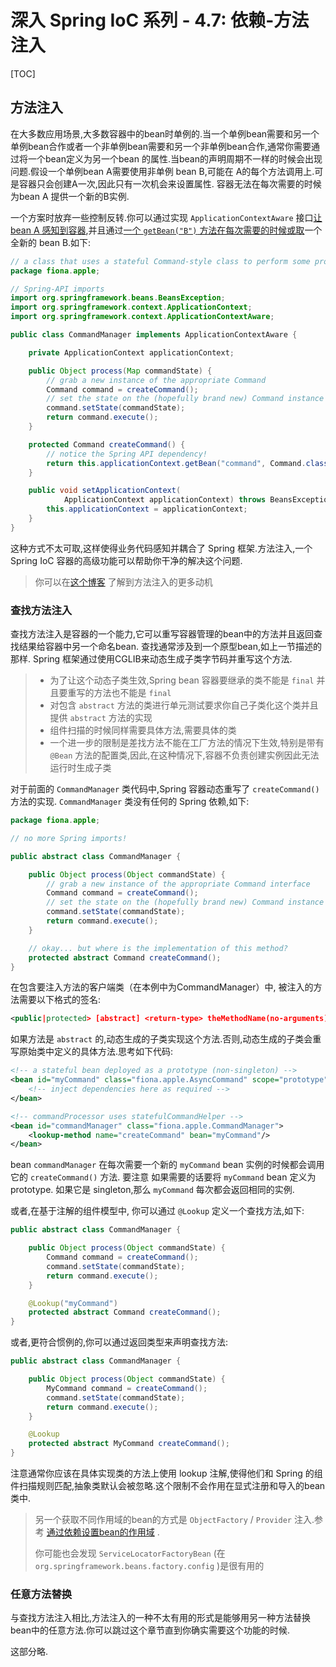 

# 深入 Spring IoC 系列 - 4.7: 依赖-方法注入



[TOC]

## 方法注入

在大多数应用场景,大多数容器中的bean时单例的.当一个单例bean需要和另一个单例bean合作或者一个非单例bean需要和另一个非单例bean合作,通常你需要通过将一个bean定义为另一个bean 的属性.当bean的声明周期不一样的时候会出现问题.假设一个单例bean A需要使用非单例 bean B,可能在 A的每个方法调用上.可是容器只会创建A一次,因此只有一次机会来设置属性. 容器无法在每次需要的时候为bean A 提供一个新的B实例.

一个方案时放弃一些控制反转.你可以通过实现 `ApplicationContextAware` 接口[让 bean A 感知到容器](https://docs.spring.io/spring-framework/docs/5.2.6.RELEASE/spring-framework-reference/core.html#beans-factory-aware),并且通过[一个 `getBean("B")` 方法在每次需要的时候或取](https://github.com/LeonChen1024/LearnSpring/blob/master/spring-framework/spring-ioc/spring-ioc-2.md#%E4%BD%BF%E7%94%A8%E5%AE%B9%E5%99%A8)一个全新的 bean B.如下:

```java
// a class that uses a stateful Command-style class to perform some processing
package fiona.apple;

// Spring-API imports
import org.springframework.beans.BeansException;
import org.springframework.context.ApplicationContext;
import org.springframework.context.ApplicationContextAware;

public class CommandManager implements ApplicationContextAware {

    private ApplicationContext applicationContext;

    public Object process(Map commandState) {
        // grab a new instance of the appropriate Command
        Command command = createCommand();
        // set the state on the (hopefully brand new) Command instance
        command.setState(commandState);
        return command.execute();
    }

    protected Command createCommand() {
        // notice the Spring API dependency!
        return this.applicationContext.getBean("command", Command.class);
    }

    public void setApplicationContext(
            ApplicationContext applicationContext) throws BeansException {
        this.applicationContext = applicationContext;
    }
}
```

这种方式不太可取,这样使得业务代码感知并耦合了 Spring 框架.方法注入,一个Spring IoC 容器的高级功能可以帮助你干净的解决这个问题.

> 你可以在[这个博客](https://spring.io/blog/2004/08/06/method-injection/) 了解到方法注入的更多动机



### 查找方法注入

查找方法注入是容器的一个能力,它可以重写容器管理的bean中的方法并且返回查找结果给容器中另一个命名bean. 查找通常涉及到一个原型bean,如上一节描述的那样. Spring 框架通过使用CGLIB来动态生成子类字节码并重写这个方法.

> - 为了让这个动态子类生效,Spring bean 容器要继承的类不能是 `final` 并且要重写的方法也不能是 `final`
> - 对包含 `abstract` 方法的类进行单元测试要求你自己子类化这个类并且提供 `abstract` 方法的实现
> - 组件扫描的时候同样需要具体方法,需要具体的类
> - 一个进一步的限制是差找方法不能在工厂方法的情况下生效,特别是带有 `@Bean` 方法的配置类,因此,在这种情况下,容器不负责创建实例因此无法运行时生成子类

对于前面的 `CommandManager` 类代码中,Spring 容器动态重写了 `createCommand()` 方法的实现. `CommandManager` 类没有任何的 Spring 依赖,如下:

```java
package fiona.apple;

// no more Spring imports!

public abstract class CommandManager {

    public Object process(Object commandState) {
        // grab a new instance of the appropriate Command interface
        Command command = createCommand();
        // set the state on the (hopefully brand new) Command instance
        command.setState(commandState);
        return command.execute();
    }

    // okay... but where is the implementation of this method?
    protected abstract Command createCommand();
}
```

在包含要注入方法的客户端类（在本例中为CommandManager）中, 被注入的方法需要以下格式的签名:

```xml
<public|protected> [abstract] <return-type> theMethodName(no-arguments);
```

如果方法是 `abstract` 的,动态生成的子类实现这个方法.否则,动态生成的子类会重写原始类中定义的具体方法.思考如下代码:

```xml
<!-- a stateful bean deployed as a prototype (non-singleton) -->
<bean id="myCommand" class="fiona.apple.AsyncCommand" scope="prototype">
    <!-- inject dependencies here as required -->
</bean>

<!-- commandProcessor uses statefulCommandHelper -->
<bean id="commandManager" class="fiona.apple.CommandManager">
    <lookup-method name="createCommand" bean="myCommand"/>
</bean>
```

bean  `commandManager` 在每次需要一个新的 `myCommand` bean 实例的时候都会调用它的 `createCommand()` 方法. 要注意 如果需要的话要将 `myCommand` bean 定义为 prototype. 如果它是 singleton,那么 `myCommand` 每次都会返回相同的实例.

或者,在基于注解的组件模型中, 你可以通过 `@Lookup` 定义一个查找方法,如下:

```java
public abstract class CommandManager {

    public Object process(Object commandState) {
        Command command = createCommand();
        command.setState(commandState);
        return command.execute();
    }

    @Lookup("myCommand")
    protected abstract Command createCommand();
}
```

或者,更符合惯例的,你可以通过返回类型来声明查找方法:

```java
public abstract class CommandManager {

    public Object process(Object commandState) {
        MyCommand command = createCommand();
        command.setState(commandState);
        return command.execute();
    }

    @Lookup
    protected abstract MyCommand createCommand();
}
```

注意通常你应该在具体实现类的方法上使用 lookup 注解,使得他们和 Spring 的组件扫描规则匹配,抽象类默认会被忽略.这个限制不会作用在显式注册和导入的bean类中.

> 另一个获取不同作用域的bean的方式是 `ObjectFactory` / `Provider` 注入.参考 [通过依赖设置bean的作用域](https://docs.spring.io/spring-framework/docs/5.2.6.RELEASE/spring-framework-reference/core.html#beans-factory-scopes-other-injection) .
>
> 你可能也会发现 `ServiceLocatorFactoryBean` (在 `org.springframework.beans.factory.config`  )是很有用的



### 任意方法替换

与查找方法注入相比,方法注入的一种不太有用的形式是能够用另一种方法替换bean中的任意方法.你可以跳过这个章节直到你确实需要这个功能的时候.

这部分略.

















